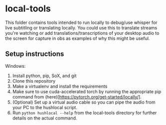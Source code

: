 # local-tools

This folder contains tools intended to run locally to debug/use whisper for 
live subtitling or translating locally. You could use this to translate streams 
you're watching or add translations/transcriptions of your desktop audio to the 
screen for capture in obs as examples of why this might be useful.

## Setup instructions

Windows:

1. Install python, pip, SoX, and git
2. Clone this repository
3. Make a virtualenv and install the requirements
4. Make sure to use cuda-accelerated torch by running the appropriate pip
   command from (here)[https://pytorch.org/get-started/locally/].
5. (Optional) Set up a virtual audio cable so you can pipe the audio from your 
   PC to the hushlocal script.
6. Run `python hushlocal --help` from the local-tools directory for further 
   details on the actual command.
